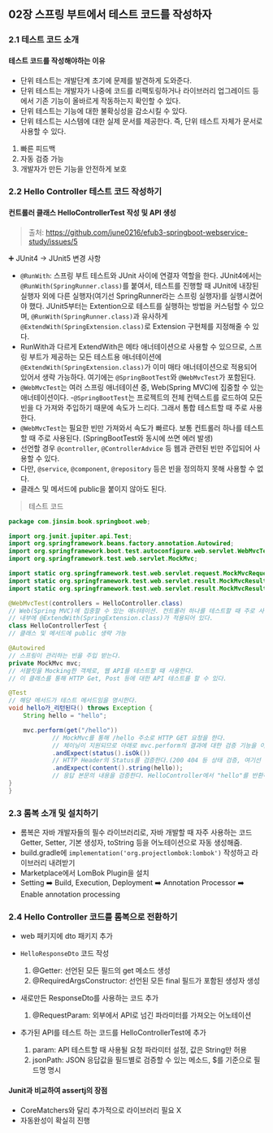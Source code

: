 ## 02장 스프링 부트에서 테스트 코드를 작성하자

### 2.1 테스트 코드 소개
#### 테스트 코드를 작성해야하는 이유
- 단위 테스트는 개발단계 초기에 문제를 발견하게 도와준다.
- 단위 테스트는 개발자가 나중에 코드를 리팩토링하거나 라이브러리 업그레이드 등에서 기존 기능이 올바르게 작동하는지 확인할 수 있다.
- 단위 테스트는 기능에 대한 불확싱성을 감소시킬 수 있다.
- 단위 테스트는 시스템에 대한 실제 문서를 제공한다. 즉, 단위 테스트 자체가 문서로 사용할 수 있다.

1) 빠른 피드백
2) 자동 검증 가능
3) 개발자가 만든 기능을 안전하게 보호 

### 2.2 Hello Controller 테스트 코드 작성하기
#### 컨트롤러 클래스 HelloControllerTest 작성 및 API 생성

> 출처: https://github.com/june0216/efub3-springboot-webservice-study/issues/5

➕ JUnit4 → JUnit5 변경 사항
- `@RunWith`: 스프링 부트 테스트와 JUnit 사이에 연결자 역할을 한다. JUnit4에서는 `@RunWith(SpringRunner.class)`를 붙여서, 테스트를 진행할 때 JUnit에 내장된 실행자 외에 다른 실행자(여기선 SpringRunner라는 스프링 실행자)를 실행시켰어야 했다. JUnit5부터는 Extention으로 테스트를 실행하는 방법을 커스텀할 수 있으며, `@RunWith(SpringRunner.class)`과 유사하게 `@ExtendWith(SpringExtension.class)`로 Extension 구현체를 지정해줄 수 있다.
- RunWith과 다르게 ExtendWith은 메타 애너테이션으로 사용할 수 있으므로, 스프링 부트가 제공하는 모든 테스트용 애너테이션에 `@ExtendWith(SpringExtension.class)`가 이미 매타 애너테이션으로 적용되어 있어서 생략 가능하다. 여기에는 `@SpringBootTest`와 `@WebMvcTest`가 포함된다.
- `@WebMvcTest`는 여러 스프링 애너테이션 중, Web(Spring MVC)에 집중할 수 있는 애너테이션이다.
-`@SpringBootTest`는 프로젝트의 전체 컨텍스트를 로드하여 모든 빈을 다 가져와 주입하기 때문에 속도가 느리다. 그래서 통합 테스트할 때 주로 사용한다.
- `@WebMvcTest`는 필요한 빈만 가져와서 속도가 빠르다. 보통 컨트롤러 하나를 테스트할 때 주로 사용된다. (SpringBootTest와 동시에 쓰면 에러 발생)
- 선언할 경우 `@controller`, `@ControllerAdvice` 등 웹과 관련된 빈만 주입되어 사용할 수 있다.
- 다만, `@service`, `@component`, `@repository` 등은 빈을 정의하지 못해 사용할 수 없다.
- 클래스 및 메서드에 public을 붙이지 않아도 된다.

> 테스트 코드

```java
package com.jinsim.book.springboot.web;

import org.junit.jupiter.api.Test;
import org.springframework.beans.factory.annotation.Autowired;
import org.springframework.boot.test.autoconfigure.web.servlet.WebMvcTest;
import org.springframework.test.web.servlet.MockMvc;

import static org.springframework.test.web.servlet.request.MockMvcRequestBuilders.get;
import static org.springframework.test.web.servlet.result.MockMvcResultMatchers.content;
import static org.springframework.test.web.servlet.result.MockMvcResultMatchers.status;

@WebMvcTest(controllers = HelloController.class)
// Web(Spring MVC)에 집중할 수 있는 애너테이션. 컨트롤러 하나를 테스트할 때 주로 사용됨
// 내부에 @ExtendWith(SpringExtension.class)가 적용되어 있다.
class HelloControllerTest {
// 클래스 및 메서드에 public 생략 가능

@Autowired
// 스프링이 관리하는 빈을 주입 받는다.
private MockMvc mvc;
// 서블릿을 Mocking한 객체로, 웹 API를 테스트할 때 사용한다.
// 이 클래스를 통해 HTTP Get, Post 등에 대한 API 테스트를 할 수 있다.

@Test
// 해당 메서드가 테스트 메서드임을 명시한다.
void hello가_리턴된다() throws Exception {
    String hello = "hello";

    mvc.perform(get("/hello"))
            // MockMvc를 통해 /hello 주소로 HTTP GET 요청을 한다.
            // 체이닝이 지원되므로 아래로 mvc.perform의 결과에 대한 검증 기능을 이어서 선언할 수 있다.
            .andExpect(status().isOk())
            // HTTP Header의 Status를 검증한다.(200 404 등 상태 검증, 여기선 200인지 검증)
            .andExpect(content().string(hello));
            // 응답 본문의 내용을 검증한다. HelloController에서 "hello"를 반환하는지 검증한다.- 
}
}
```

### 2.3 롬복 소개 및 설치하기
- 롬복은 자바 개발자들의 필수 라이브러리로, 자바 개발할 때 자주 사용하는 코드 Getter, Setter, 기본 생성자, toString 등을 어노테이션으로 자동 생성해줌.
- build.gradle에 `implementation('org.projectlombok:lombok')` 작성하고 라이브러리 내려받기
- Marketplace에서 LomBok Plugin을 설치
- Setting ➡️ Build, Execution, Deployment ➡️ Annotation Processor ➡️ Enable annotation processing

### 2.4 Hello Controller 코드를 롬복으로 전환하기 
- web 패키지에 dto 패키지 추가
- `HelloResponseDto` 코드 작성
  1) @Getter: 선언된 모든 필드의 get 메소드 생성
  2) @RequiredArgsConstructor: 선언된 모든 final 필드가 포함된 생성자 생성
  
- 새로만든 ResponseDto를 사용하는 코드 추가
  1) @RequestParam: 외부에서 API로 넘긴 파라미터를 가져오는 어노테이션
  
- 추가된 API를 테스트 하는 코드를 HelloControllerTest에 추가
  1) param: API 테스트할 때 사용될 요청 파라미터 설정, 값은 String만 허용
  2) jsonPath: JSON 응답값을 필드별로 검증할 수 있는 메소드, $를 기준으로 필드명 명시
  
#### Junit과 비교하여 assertj의 장점
- CoreMatchers와 달리 추가적으로 라이브러리 필요 X
- 자동완성이 확실히 진행
